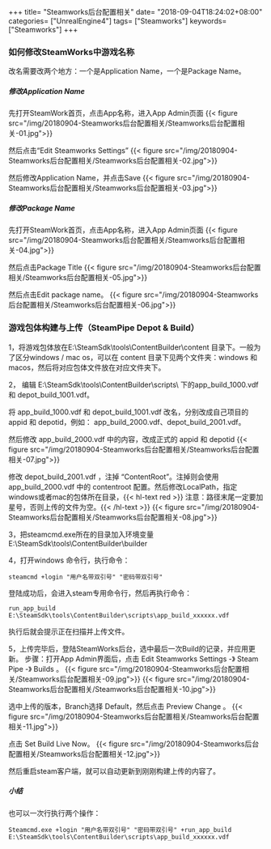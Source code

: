 +++
title= "Steamworks后台配置相关"
date= "2018-09-04T18:24:02+08:00"
categories= ["UnrealEngine4"]
tags= ["Steamworks"]
keywords= ["Steamworks"]
+++

### 如何修改SteamWorks中游戏名称

改名需要改两个地方：一个是Application Name，一个是Package Name。

##### 修改Application Name
先打开SteamWork首页，点击App名称，进入App Admin页面
{{< figure src="/img/20180904-Steamworks后台配置相关/Steamworks后台配置相关-01.jpg">}}

然后点击“Edit Steamworks Settings”
{{< figure src="/img/20180904-Steamworks后台配置相关/Steamworks后台配置相关-02.jpg">}}

然后修改Application Name，并点击Save
{{< figure src="/img/20180904-Steamworks后台配置相关/Steamworks后台配置相关-03.jpg">}}

##### 修改Package Name
先打开SteamWork首页，点击App名称，进入App Admin页面
{{< figure src="/img/20180904-Steamworks后台配置相关/Steamworks后台配置相关-04.jpg">}}

然后点击Package Title
{{< figure src="/img/20180904-Steamworks后台配置相关/Steamworks后台配置相关-05.jpg">}}

然后点击Edit package name。
{{< figure src="/img/20180904-Steamworks后台配置相关/Steamworks后台配置相关-06.jpg">}}

### 游戏包体构建与上传（SteamPipe Depot & Build）
1，将游戏包体放在E:\SteamSdk\tools\ContentBuilder\content 目录下。一般为了区分windows / mac os，可以在 content 目录下见两个文件夹：windows 和 macos，然后将对应包体文件放在对应文件夹下。

2，
编辑 E:\SteamSdk\tools\ContentBuilder\scripts\ 下的app_build_1000.vdf 和 depot_build_1001.vdf。

将 app_build_1000.vdf 和 depot_build_1001.vdf 改名，分别改成自己项目的 appid 和 depotid，例如：
app_build_2000.vdf、depot_build_2001.vdf。

然后修改 app_build_2000.vdf 中的内容，改成正式的 appid 和 depotid
{{< figure src="/img/20180904-Steamworks后台配置相关/Steamworks后台配置相关-07.jpg">}}

修改 depot_build_2001.vdf ，注掉 “ContentRoot”。注掉则会使用 app_build_2000.vdf 中的 contentroot 配置。然后修改LocalPath，指定windows或者mac的包体所在目录，{{< hl-text red >}} 注意：路径末尾一定要加星号，否则上传的文件为空。{{< /hl-text >}}
{{< figure src="/img/20180904-Steamworks后台配置相关/Steamworks后台配置相关-08.jpg">}}

3，把steamcmd.exe所在的目录加入环境变量
E:\SteamSdk\tools\ContentBuilder\builder

4，打开windows 命令行，执行命令：

    steamcmd +login "用户名带双引号" "密码带双引号" 

登陆成功后，会进入steam专用命令行，然后再执行命令：

    run_app_build E:\SteamSdk\tools\ContentBuilder\scripts\app_build_xxxxxx.vdf
    
执行后就会提示正在扫描并上传文件。

5，上传完毕后，登陆SteamWorks后台，选中最后一次Build的记录，并应用更新。
步骤：打开App Admin界面后，点击 Edit Steamworks Settings  -》 Steam Pipe -》 Builds 。
{{< figure src="/img/20180904-Steamworks后台配置相关/Steamworks后台配置相关-09.jpg">}}
{{< figure src="/img/20180904-Steamworks后台配置相关/Steamworks后台配置相关-10.jpg">}}

选中上传的版本，Branch选择 Default，然后点击 Preview Change 。
{{< figure src="/img/20180904-Steamworks后台配置相关/Steamworks后台配置相关-11.jpg">}}

点击 Set Build Live Now。
{{< figure src="/img/20180904-Steamworks后台配置相关/Steamworks后台配置相关-12.jpg">}}

然后重启steam客户端，就可以自动更新到刚刚构建上传的内容了。

##### 小结
也可以一次行执行两个操作：

    Steamcmd.exe +login "用户名带双引号" "密码带双引号" +run_app_build E:\SteamSdk\tools\ContentBuilder\scripts\app_build_xxxxxx.vdf
